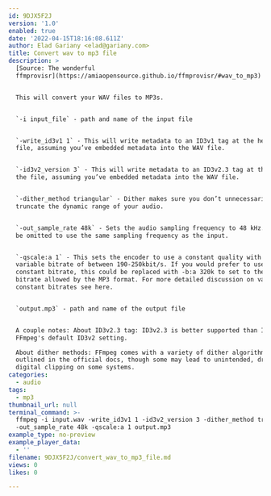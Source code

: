 ```yaml
---
id: 9DJX5F2J
version: '1.0'
enabled: true
date: '2022-04-15T18:16:08.611Z'
author: Elad Gariany <elad@gariany.com>
title: Convert wav to mp3 file
description: >
  [Source: The wonderful
  ffmprovisr](https://amiaopensource.github.io/ffmprovisr/#wav_to_mp3)


  This will convert your WAV files to MP3s.


  `-i input_file` - path and name of the input file


  `-write_id3v1 1` - This will write metadata to an ID3v1 tag at the head of the
  file, assuming you’ve embedded metadata into the WAV file.


  `-id3v2_version 3` - This will write metadata to an ID3v2.3 tag at the tail of
  the file, assuming you’ve embedded metadata into the WAV file.


  `-dither_method triangular` - Dither makes sure you don’t unnecessarily
  truncate the dynamic range of your audio.


  `-out_sample_rate 48k` - Sets the audio sampling frequency to 48 kHz. This can
  be omitted to use the same sampling frequency as the input.


  `-qscale:a 1` - This sets the encoder to use a constant quality with a
  variable bitrate of between 190-250kbit/s. If you would prefer to use a
  constant bitrate, this could be replaced with -b:a 320k to set to the maximum
  bitrate allowed by the MP3 format. For more detailed discussion on variable vs
  constant bitrates see here.


  `output.mp3` - path and name of the output file


  A couple notes: About ID3v2.3 tag: ID3v2.3 is better supported than ID3v2.4,
  FFmpeg's default ID3v2 setting.

  About dither methods: FFmpeg comes with a variety of dither algorithms,
  outlined in the official docs, though some may lead to unintended, drastic
  digital clipping on some systems.
categories:
  - audio
tags:
  - mp3
thumbnail_url: null
terminal_command: >-
  ffmpeg -i input.wav -write_id3v1 1 -id3v2_version 3 -dither_method triangular
  -out_sample_rate 48k -qscale:a 1 output.mp3
example_type: no-preview
example_player_data:
  - ''
filename: 9DJX5F2J/convert_wav_to_mp3_file.md
views: 0
likes: 0

---
```

